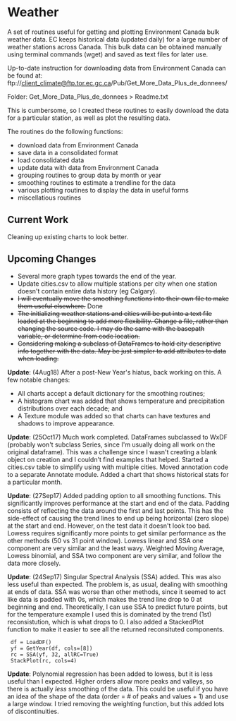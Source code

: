 # Weather

A set of routines useful for getting and plotting Environment Canada bulk weather data. EC keeps historical data (updated daily) for a large number of weather stations across Canada. This bulk data can be obtained manually using terminal commands (wget) and saved as text files for later use. 

Up-to-date instruction for downloading data from Environment Canada can be found at:
ftp://client_climate@ftp.tor.ec.gc.ca/Pub/Get_More_Data_Plus_de_donnees/ 

Folder: Get_More_Data_Plus_de_donnees > Readme.txt

This is cumbersome, so I created these routines to easily download the data for a particular station, as well as plot the resulting data.

The routines do the following functions:
* download data from Environment Canada
* save data in a consolidated format
* load consolidated data
* update data with data from Environment Canada
* grouping routines to group data by month or year
* smoothing routines to estimate a trendline for the data
* various plotting routines to display the data in useful forms
* miscellatious routines

## Current Work
Cleaning up existing charts to look better.

## Upcoming Changes
* Several more graph types towards the end of the year.
* Update cities.csv to allow multiple stations per city when one station doesn't contain entire data history (eg Calgary).
* ~~I will eventually move the smoothing functions into their own file to make them useful elsewhere.~~ Done
* ~~The initializing weather stations and cities will be put into a text file loaded at the beginning to add more flexibility. Change a file, rather than changing the source code. I may do the same with the basepath variable, or determine from code location.~~
* ~~Considering making a subclass of DataFrames to hold city descriptive info together with the data. May be just simpler to add attributes to data when loading.~~

**Update**: (4Aug18) After a post-New Year's hiatus, back working on this. A few notable changes: 
* All charts accept a default dictionary for the smoothing routines;
* A histogram chart was added that shows temperature and precipitation distributions over each decade; and
* A Texture module was added so that charts can have textures and shadows to improve appearance.

**Update**: (25Oct17) Much work completed. DataFrames subclassed to WxDF (probably won't subclass Series, since I'm usually doing all work on the original dataframe). This was a challenge since I wasn't creating a blank object on creation and I couldn't find examples that helped. Started a cities.csv table to simplify using with multiple cities. Moved annotation code to a separate Annotate module. Added a chart that shows historical stats for a particular month.

**Update**: (27Sep17) Added padding option to all smoothing functions. This significantly improves performance at the start and end of the data. Padding consists of reflecting the data around the first and last points. This has the side-effect of causing the trend lines to end up being horizontal (zero slope) at the start and end. However, on the test data it doesn't look too bad. Lowess requires significantly more points to get similar performance as the other methods (50 vs 31 point window). Lowess linear and SSA one component are very similar and the least wavy. Weighted Moving Average, Lowess binomial, and SSA two component are very similar, and follow the data more closely.

**Update**: (24Sep17) Singular Spectral Analysis (SSA) added. This was also less useful than expected. The problem is, as usual, dealing with smoothing at ends of data. SSA was worse than other methods, since it seemed to act like data is padded with 0s, which makes the trend line drop to 0 at beginning and end. Theoretically, I can use SSA to predict future points, but for the temperature example I used this is dominated by the trend (1st) reconsistution, which is what drops to 0. I also added a StackedPlot function to make it easier to see all the returned reconsituted components.

     df = LoadDF()
     yf = GetYear(df, cols=[8])
     rc = SSA(yf, 32, allRC=True)
     StackPlot(rc, cols=4)

**Update**: Polynomial regression has been added to lowess, but it is less useful than I expected. Higher orders allow more peaks and valleys, so there is actually *less* smoothing of the data. This could be useful if you have an idea of the shape of the data (order = # of peaks and values + 1) and use a large window. I tried removing the weighting function, but this added lots of discontinuities.




